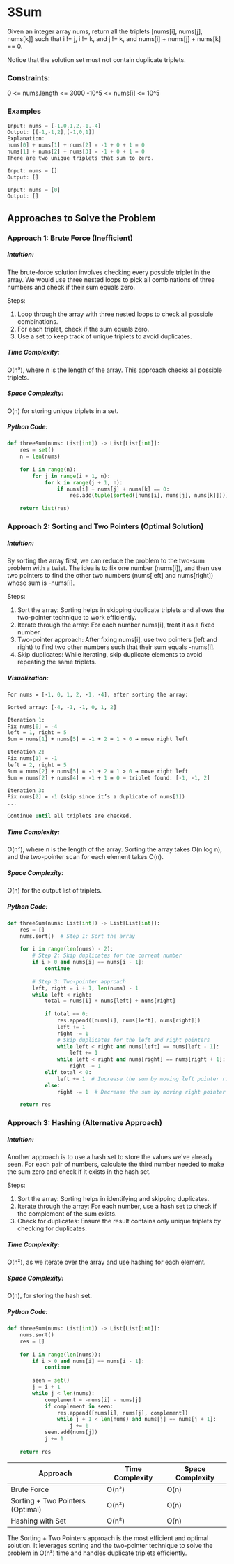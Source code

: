 # 3Sum
Given an integer array nums, return all the triplets [nums[i], nums[j], nums[k]] such that i != j, i != k, and j != k, and nums[i] + nums[j] + nums[k] == 0.

Notice that the solution set must not contain duplicate triplets.

### Constraints:
0 <= nums.length <= 3000
-10^5 <= nums[i] <= 10^5

### Examples
```javascript
Input: nums = [-1,0,1,2,-1,-4]
Output: [[-1,-1,2],[-1,0,1]]
Explanation: 
nums[0] + nums[1] + nums[2] = -1 + 0 + 1 = 0
nums[1] + nums[2] + nums[3] = -1 + 0 + 1 = 0
There are two unique triplets that sum to zero.

Input: nums = []
Output: []

Input: nums = [0]
Output: []
```

## Approaches to Solve the Problem
### Approach 1: Brute Force (Inefficient)
##### Intuition:
The brute-force solution involves checking every possible triplet in the array. We would use three nested loops to pick all combinations of three numbers and check if their sum equals zero.

Steps:
1. Loop through the array with three nested loops to check all possible combinations.
2. For each triplet, check if the sum equals zero.
3. Use a set to keep track of unique triplets to avoid duplicates.
##### Time Complexity:
O(n³), where n is the length of the array. This approach checks all possible triplets.
##### Space Complexity:
O(n) for storing unique triplets in a set.
##### Python Code:
```python
def threeSum(nums: List[int]) -> List[List[int]]:
    res = set()
    n = len(nums)
    
    for i in range(n):
        for j in range(i + 1, n):
            for k in range(j + 1, n):
                if nums[i] + nums[j] + nums[k] == 0:
                    res.add(tuple(sorted([nums[i], nums[j], nums[k]])))
                    
    return list(res)
```
### Approach 2: Sorting and Two Pointers (Optimal Solution)
##### Intuition: 
By sorting the array first, we can reduce the problem to the two-sum problem with a twist. The idea is to fix one number (nums[i]), and then use two pointers to find the other two numbers (nums[left] and nums[right]) whose sum is -nums[i].

Steps:
1. Sort the array: Sorting helps in skipping duplicate triplets and allows the two-pointer technique to work efficiently.
2. Iterate through the array: For each number nums[i], treat it as a fixed number.
3. Two-pointer approach: After fixing nums[i], use two pointers (left and right) to find two other numbers such that their sum equals -nums[i].
4. Skip duplicates: While iterating, skip duplicate elements to avoid repeating the same triplets.
##### Visualization:
```perl
For nums = [-1, 0, 1, 2, -1, -4], after sorting the array:

Sorted array: [-4, -1, -1, 0, 1, 2]

Iteration 1:
Fix nums[0] = -4
left = 1, right = 5
Sum = nums[1] + nums[5] = -1 + 2 = 1 > 0 → move right left

Iteration 2:
Fix nums[1] = -1
left = 2, right = 5
Sum = nums[2] + nums[5] = -1 + 2 = 1 > 0 → move right left
Sum = nums[2] + nums[4] = -1 + 1 = 0 → triplet found: [-1, -1, 2]

Iteration 3:
Fix nums[2] = -1 (skip since it’s a duplicate of nums[1])
...

Continue until all triplets are checked.
```
##### Time Complexity:
O(n²), where n is the length of the array. Sorting the array takes O(n log n), and the two-pointer scan for each element takes O(n).
##### Space Complexity:
O(n) for the output list of triplets.
##### Python Code:
```python
def threeSum(nums: List[int]) -> List[List[int]]:
    res = []
    nums.sort()  # Step 1: Sort the array
    
    for i in range(len(nums) - 2):
        # Step 2: Skip duplicates for the current number
        if i > 0 and nums[i] == nums[i - 1]:
            continue
        
        # Step 3: Two-pointer approach
        left, right = i + 1, len(nums) - 1
        while left < right:
            total = nums[i] + nums[left] + nums[right]
            
            if total == 0:
                res.append([nums[i], nums[left], nums[right]])
                left += 1
                right -= 1
                # Skip duplicates for the left and right pointers
                while left < right and nums[left] == nums[left - 1]:
                    left += 1
                while left < right and nums[right] == nums[right + 1]:
                    right -= 1
            elif total < 0:
                left += 1  # Increase the sum by moving left pointer right
            else:
                right -= 1  # Decrease the sum by moving right pointer left
    
    return res
```
### Approach 3: Hashing (Alternative Approach)
##### Intuition: 
Another approach is to use a hash set to store the values we've already seen. For each pair of numbers, calculate the third number needed to make the sum zero and check if it exists in the hash set.

Steps:
1. Sort the array: Sorting helps in identifying and skipping duplicates.
2. Iterate through the array: For each number, use a hash set to check if the complement of the sum exists.
3. Check for duplicates: Ensure the result contains only unique triplets by checking for duplicates.
##### Time Complexity:
O(n²), as we iterate over the array and use hashing for each element.
##### Space Complexity:
O(n), for storing the hash set.
##### Python Code:
```python
def threeSum(nums: List[int]) -> List[List[int]]:
    nums.sort()
    res = []
    
    for i in range(len(nums)):
        if i > 0 and nums[i] == nums[i - 1]:
            continue
        
        seen = set()
        j = i + 1
        while j < len(nums):
            complement = -nums[i] - nums[j]
            if complement in seen:
                res.append([nums[i], nums[j], complement])
                while j + 1 < len(nums) and nums[j] == nums[j + 1]:
                    j += 1
            seen.add(nums[j])
            j += 1
    
    return res
```
| Approach                         | Time Complexity | Space Complexity |
|-----------------------------------|-----------------|------------------|
| Brute Force	                    | O(n²)      | O(n)             |
| Sorting + Two Pointers (Optimal)	                          | O(n²)            | O(n)             |
| Hashing with Set	                          | O(n²)            | 	O(n)             |

The Sorting + Two Pointers approach is the most efficient and optimal solution. It leverages sorting and the two-pointer technique to solve the problem in O(n²) time and handles duplicate triplets efficiently.